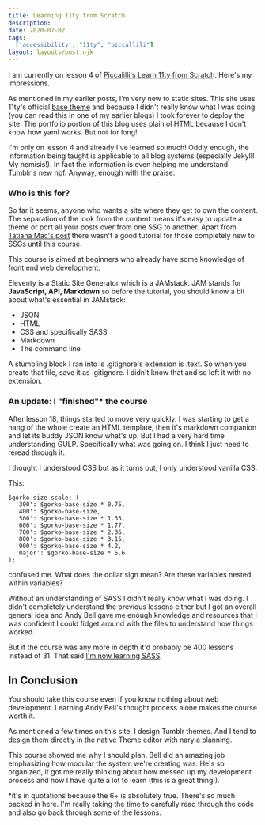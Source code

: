 ```yaml
---
title: Learning 11ty from Scratch
description: 
date: 2020-07-02
tags:
  ['accessibility', "11ty", "piccallili"]
layout: layouts/post.njk
---
```


I am currently on lesson 4 of [Piccalilli's Learn 11ty from Scratch](https://piccalil.li/course/learn-eleventy-from-scratch/). Here's my impressions.

As mentioned in my earlier posts, I'm very new to static sites. This site uses 11ty's official [base theme](https://piccalil.li/course/learn-eleventy-from-scratch/) and because I didn't really know what I was doing (you can read this in one of my earlier blogs) I took forever to deploy the site. The portfolio portion of this blog uses plain ol HTML because I don't know how  yaml works. But not for long!

I'm only on lesson 4 and already I've learned so much! Oddly enough, the information being taught is applicable to all blog systems (especially Jekyll! My nemisis!). In fact the information is even helping me understand Tumblr's new npf. Anyway, enough with the praise.

### Who is this for?

So far it seems, anyone who wants a site where they get to own the content. The separation of the look from the content means it's easy to update a theme or port all your posts over from one SSG to another. Apart from [Tatiana Mac's post](https://tatianamac.com/tags/Eleventy/) there wasn't a good tutorial for those completely new to SSGs until this course.

This course is aimed at beginners who already have some knowledge of front end web development.

Eleventy is a Static Site Generator which is a JAMstack. JAM stands for <b> JavaScript, API, Markdown</b> so before the tutorial, you should know a bit about what's essential in JAMstack:

* JSON
* HTML
* CSS and specifically SASS
* Markdown
* The command line

A stumbling block I ran into is .gitignore's extension is .text. So when you create that file, save it as .gitignore. I didn't know that and so left it with no extension.

### An update: I "finished"* the course

After lesson 18, things started to move very quickly. I was starting to get a hang  of the whole create an HTML template, then it's markdown companion and let its buddy JSON know what's up. But I had a very hard time understanding GULP. Specifically what was going on. I think I just need to reread through it.

I thought I understood CSS but as it turns out, I only understood vanilla CSS. 

This: 

```
$gorko-size-scale: (
  '300': $gorko-base-size * 0.75,
  '400': $gorko-base-size,
  '500': $gorko-base-size * 1.33,
  '600': $gorko-base-size * 1.77,
  '700': $gorko-base-size * 2.36,
  '800': $gorko-base-size * 3.15,
  '900': $gorko-base-size * 4.2,
  'major': $gorko-base-size * 5.6
);
```

confused me. What does the dollar sign mean? Are these variables nested within variables? 

Without an understanding of SASS I didn't really know what I was doing. I didn't completely understand the previous lessons either but I got an overall general idea and Andy Bell gave me enough knowledge and resources that I was confident I could fidget around with the files to understand how things worked.

But if the course was any more in depth it'd probably be 400 lessons instead of 31. That said [I'm now learning SASS](https://scotch.io/tutorials/getting-started-with-sass). 

## In Conclusion

You should take this course even if you know nothing about web development. Learning Andy Bell's thought process alone makes the course worth it.

As mentioned a few times on this site, I design Tumblr themes. And I tend to design them directly in the native Theme editor with nary a planning.

This course showed me why I should plan. Bell did an amazing job emphasizing how modular the system we're creating was. He's so organized, it got me really thinking about how messed up my development process and how I have quite a lot to learn (this is a great thing!).



*it's in quotations because the 6+ is absolutely true. There's so much packed in here. I'm really taking the time to carefully read through the code and also go back through some of the lessons.

